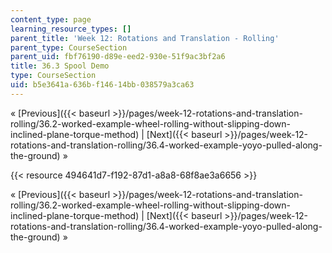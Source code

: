 ```yaml
---
content_type: page
learning_resource_types: []
parent_title: 'Week 12: Rotations and Translation - Rolling'
parent_type: CourseSection
parent_uid: fbf76190-d89e-eed2-930e-51f9ac3bf2a6
title: 36.3 Spool Demo
type: CourseSection
uid: b5e3641a-636b-f146-14bb-038579a3ca63
---
```


« [Previous]({{< baseurl >}}/pages/week-12-rotations-and-translation-rolling/36.2-worked-example-wheel-rolling-without-slipping-down-inclined-plane-torque-method) | [Next]({{< baseurl >}}/pages/week-12-rotations-and-translation-rolling/36.4-worked-example-yoyo-pulled-along-the-ground) »

{{< resource 494641d7-f192-87d1-a8a8-68f8ae3a6656 >}}

« [Previous]({{< baseurl >}}/pages/week-12-rotations-and-translation-rolling/36.2-worked-example-wheel-rolling-without-slipping-down-inclined-plane-torque-method) | [Next]({{< baseurl >}}/pages/week-12-rotations-and-translation-rolling/36.4-worked-example-yoyo-pulled-along-the-ground) »